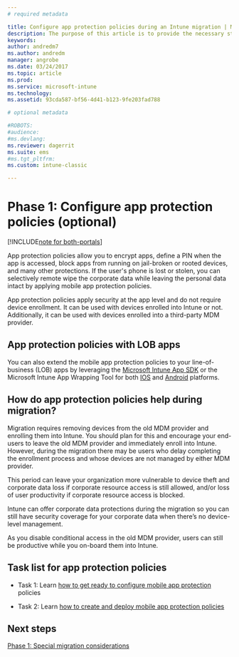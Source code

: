 ```yaml
---
# required metadata

title: Configure app protection policies during an Intune migration | Microsoft Docs
description: The purpose of this article is to provide the necessary steps to set up app protection policies during an Intune migration.
keywords:
author: andredm7
ms.author: andredm
manager: angrobe
ms.date: 03/24/2017
ms.topic: article
ms.prod:
ms.service: microsoft-intune
ms.technology:
ms.assetid: 93cda587-bf56-4d41-b123-9fe203fad788

# optional metadata

#ROBOTS:
#audience:
#ms.devlang:
ms.reviewer: dagerrit
ms.suite: ems
#ms.tgt_pltfrm:
ms.custom: intune-classic

---
```


# Phase 1: Configure app protection policies (optional)

[!INCLUDE[note for both-portals](../includes/note-for-both-portals.md)]

App protection policies allow you to encrypt apps, define a PIN when the app is accessed, block apps from running on jail-broken or rooted devices, and many other protections. If the user's phone is lost or stolen, you can selectively remote wipe the corporate data while leaving the personal data intact by applying mobile app protection policies.

App protection policies apply security at the app level and do not require device enrollment. It can be used with devices enrolled into Intune or not. Additionally, it can be used with devices enrolled into a third-party MDM provider.

## App protection policies with LOB apps

You can also extend the mobile app protection policies to your line-of-business (LOB) apps by leveraging the [Microsoft Intune App SDK](https://docs.microsoft.com/intune/deploy-use/use-the-sdk-to-enable-apps-for-mobile-application-management) or the Microsoft Intune App Wrapping Tool for both [IOS](https://www.microsoft.com/download/details.aspx?id=45218&751be11f-ede8-5a0c-058c-2ee190a24fa6=True) and [Android](https://www.microsoft.com/download/details.aspx?id=47267) platforms.

## How do app protection policies help during migration?

Migration requires removing devices from the old MDM provider and enrolling them into Intune. You should plan for this and encourage your end-users to leave the old MDM provider and immediately enroll into Intune. However, during the migration there may be users who delay completing the enrollment process and whose devices are not managed by either MDM provider.

This period can leave your organization more vulnerable to device theft and corporate data loss if corporate resource access is still allowed, and/or loss of user productivity if corporate resource access is blocked.

Intune can offer corporate data protections during the migration so you can still have security coverage for your corporate data when there’s no device-level management.

As you disable conditional access in the old MDM provider, users can still be productive while you on-board them into Intune.

## Task list for app protection policies

-   Task 1: Learn [how to get ready to configure mobile app protection](https://docs.microsoft.com/intune/deploy-use/get-ready-to-configure-mobile-app-management-policies-with-microsoft-intune) policies

-   Task 2: Learn [how to create and deploy mobile app protection policies](https://docs.microsoft.com/intune/deploy-use/create-and-deploy-mobile-app-management-policies-with-microsoft-intune)

## Next steps 

[Phase 1: Special migration considerations](https://docs.microsoft.com/intune/plan-design/migration-phase1-special-migration-considerations)
